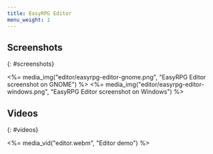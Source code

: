 ```yaml
---
title: EasyRPG Editor
menu_weight: 1
---
```

<div class="info" markdown="1">

## Screenshots

</div>

{: #screenshots}

<%= media_img("editor/easyrpg-editor-gnome.png", "EasyRPG Editor screenshot on GNOME") %>
<%= media_img("editor/easyrpg-editor-windows.png", "EasyRPG Editor screenshot on Windows") %>

<div class="info" markdown="1">

## Videos

</div>

{: #videos}

<%= media_vid("editor.webm", "Editor demo") %>

<script src="<%= @items['/static/js/commons.*'].path %>"></script>
<script src="<%= @items['/static/js/media.*'].path %>"></script>